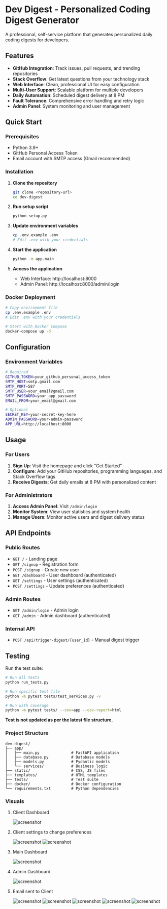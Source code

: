 # Dev Digest - Personalized Coding Digest Generator

A professional, self-service platform that generates personalized daily coding digests for developers.

## Features

- **GitHub Integration**: Track issues, pull requests, and trending repositories
- **Stack Overflow**: Get latest questions from your technology stack
- **Web Interface**: Clean, professional UI for easy configuration
- **Multi-User Support**: Scalable platform for multiple developers
- **Daily Automation**: Scheduled digest delivery at 8 PM
- **Fault Tolerance**: Comprehensive error handling and retry logic
- **Admin Panel**: System monitoring and user management

## Quick Start

### Prerequisites

- Python 3.9+
- GitHub Personal Access Token
- Email account with SMTP access (Gmail recommended)

### Installation

1. **Clone the repository**
   ```bash
   git clone <repository-url>
   cd dev-digest
   ```

2. **Run setup script**
   ```bash
   python setup.py
   ```

3. **Update environment variables**
   ```bash
   cp .env.example .env
   # Edit .env with your credentials
   ```

4. **Start the application**
   ```bash
   python -m app.main
   ```

5. **Access the application**
   - Web Interface: http://localhost:8000
   - Admin Panel: http://localhost:8000/admin/login

### Docker Deployment

```bash
# Copy environment file
cp .env.example .env
# Edit .env with your credentials

# Start with Docker Compose
docker-compose up -d
```

## Configuration

### Environment Variables

```bash
# Required
GITHUB_TOKEN=your_github_personal_access_token
SMTP_HOST=smtp.gmail.com
SMTP_PORT=587
SMTP_USER=your_email@gmail.com
SMTP_PASSWORD=your_app_password
EMAIL_FROM=your_email@gmail.com

# Optional
SECRET_KEY=your-secret-key-here
ADMIN_PASSWORD=your-admin-password
APP_URL=http://localhost:8000
```
## Usage

### For Users

1. **Sign Up**: Visit the homepage and click "Get Started"
2. **Configure**: Add your GitHub repositories, programming languages, and Stack Overflow tags
3. **Receive Digests**: Get daily emails at 8 PM with personalized content

### For Administrators

1. **Access Admin Panel**: Visit `/admin/login`
2. **Monitor System**: View user statistics and system health
3. **Manage Users**: Monitor active users and digest delivery status

## API Endpoints

### Public Routes
- `GET /` - Landing page
- `GET /signup` - Registration form
- `POST /signup` - Create new user
- `GET /dashboard` - User dashboard (authenticated)
- `GET /settings` - User settings (authenticated)
- `POST /settings` - Update preferences (authenticated)

### Admin Routes
- `GET /admin/login` - Admin login
- `GET /admin` - Admin dashboard (authenticated)

### Internal API
- `POST /api/trigger-digest/{user_id}` - Manual digest trigger

## Testing

Run the test suite:

```bash
# Run all tests
python run_tests.py

# Run specific test file
python -m pytest tests/test_services.py -v

# Run with coverage
python -m pytest tests/ --cov=app --cov-report=html
```

**Test is not updated as per the latest file structure.**

### Project Structure
```
dev-digest/
├── app/
│   ├── main.py              # FastAPI application
│   ├── database.py          # Database models
│   ├── models.py            # Pydantic models
│   └── services/            # Business logic
├── static/                  # CSS, JS files
├── templates/               # HTML templates
├── tests/                   # Test suite
├── docker/                  # Docker configuration
└── requirements.txt         # Python dependencies
```

### Visuals

1. Client Dashboard

   ![screenshot](https://github.com/SKG24/dev-digest/blob/main/screenshot_results/Screenshot%202025-07-05%20at%205.47.39%20PM.png)

2. Client settings to change preferences

   ![screenshot](https://github.com/SKG24/dev-digest/blob/main/screenshot_results/Screenshot%202025-07-05%20at%205.47.51%20PM.png)
   ![screenshot](https://github.com/SKG24/dev-digest/blob/main/screenshot_results/Screenshot%202025-07-05%20at%205.47.59%20PM.png)

3. Main Dashboard

   ![screenshot](https://github.com/SKG24/dev-digest/blob/main/screenshot_results/Screenshot%202025-07-05%20at%205.48.16%20PM.png)

4. Admin Dashboard

   ![screenshot](https://github.com/SKG24/dev-digest/blob/main/screenshot_results/Screenshot%202025-07-05%20at%205.48.23%20PM.png)

5. Email sent to Client

   ![screenshot](https://github.com/SKG24/dev-digest/blob/main/screenshot_results/Screenshot%202025-07-05%20at%205.49.13%20PM.png)
   ![screenshot](https://github.com/SKG24/dev-digest/blob/main/screenshot_results/Screenshot%202025-07-05%20at%205.48.43%20PM.png)
   ![screenshot](https://github.com/SKG24/dev-digest/blob/main/screenshot_results/Screenshot%202025-07-05%20at%205.48.50%20PM.png)
   ![screenshot](https://github.com/SKG24/dev-digest/blob/main/screenshot_results/Screenshot%202025-07-05%20at%205.48.55%20PM.png)
   ![screenshot](https://github.com/SKG24/dev-digest/blob/main/screenshot_results/Screenshot%202025-07-05%20at%205.49.03%20PM.png)
   



   
